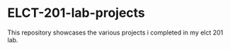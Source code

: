 # ELCT-201-lab-projects

This repository showcases the various projects i completed in my elct 201 lab.
